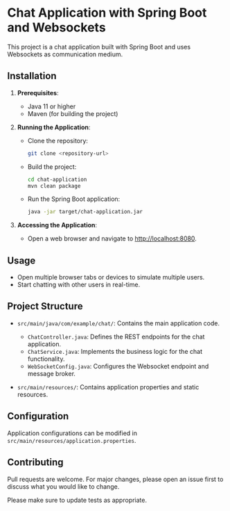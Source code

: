 # Chat Application with Spring Boot and Websockets

This project is a chat application built with Spring Boot and uses Websockets as communication medium.

## Installation

1. **Prerequisites**: 
   - Java 11 or higher
   - Maven (for building the project)

2. **Running the Application**:
   - Clone the repository:
     ```sh
     git clone <repository-url>
     ```

   - Build the project:
     ```sh
     cd chat-application
     mvn clean package
     ```

   - Run the Spring Boot application:
     ```sh
     java -jar target/chat-application.jar
     ```

3. **Accessing the Application**:
   - Open a web browser and navigate to [http://localhost:8080](http://localhost:8080).

## Usage

- Open multiple browser tabs or devices to simulate multiple users.
- Start chatting with other users in real-time.

## Project Structure

- `src/main/java/com/example/chat/`: Contains the main application code.
  - `ChatController.java`: Defines the REST endpoints for the chat application.
  - `ChatService.java`: Implements the business logic for the chat functionality.
  - `WebSocketConfig.java`: Configures the Websocket endpoint and message broker.

- `src/main/resources/`: Contains application properties and static resources.

## Configuration

Application configurations can be modified in `src/main/resources/application.properties`.

## Contributing

Pull requests are welcome. For major changes, please open an issue first to discuss what you would like to change.

Please make sure to update tests as appropriate.
